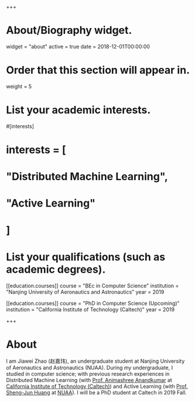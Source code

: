 +++
# About/Biography widget.
widget = "about"
active = true
date = 2018-12-01T00:00:00

# Order that this section will appear in.
weight = 5

# List your academic interests.
#[interests]
#  interests = [
#    "Distributed Machine Learning",
#    "Active Learning"
#  ]

# List your qualifications (such as academic degrees).

[[education.courses]]
  course = "BEc in Computer Science"
  institution = "Nanjing University of Aeronautics and Astronautics"
  year = 2019

[[education.courses]]
  course = "PhD in Computer Science (Upcoming)"
  institution = "California Institute of Technology (Caltech)"
  year = 2019
 
+++

# About

I am Jiawei Zhao (赵嘉玮), an undergraduate student at Nanjing University of Aeronautics and Astronautics (NUAA). During my undergraduate, I studied in computer science; with previous research experiences in Distributed Machine Learning (with [Prof. Animashree Anandkumar](http://tensorlab.cms.caltech.edu/users/anima/) at [California Institute of Technology (Caltech)](http://www.cms.caltech.edu/)) and Active Learning (with [Prof. Sheng-Jun Huang](http://parnec.nuaa.edu.cn/huangsj/) at [NUAA](http://parnec.nuaa.edu.cn/)). I will be a PhD student at Caltech in 2019 Fall.
